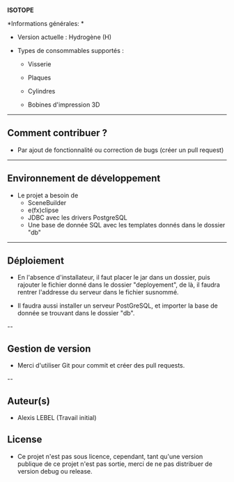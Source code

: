 **ISOTOPE**

*Informations générales: *

- Version actuelle : Hydrogène (H)

- Types de consommables supportés :

	- Visserie
	
	- Plaques
	
	- Cylindres
	
	- Bobines d'impression 3D
	
---

## Comment contribuer ?

- Par ajout de fonctionnalité ou correction de bugs (créer un pull request)

---

## Environnement de développement

- Le projet a besoin de
	- SceneBuilder
	- e(fx)clipse
	- JDBC avec les drivers PostgreSQL
	- Une base de donnée SQL avec les templates donnés dans le dossier "db"

---

## Déploiement

- En l'absence d'installateur, il faut placer le jar dans un dossier, puis rajouter le fichier donné dans le dossier "deployement",
	de là, il faudra rentrer l'addresse du serveur dans le fichier susnommé.

- Il faudra aussi installer un serveur PostGreSQL, et importer la base de donnée se trouvant dans le dossier "db".

--

## Gestion de version

- Merci d'utiliser Git pour commit et créer des pull requests.

--

## Auteur(s)

- Alexis LEBEL (Travail initial)

## License

- Ce projet n'est pas sous licence, cependant, tant qu'une version publique de ce projet n'est pas sortie, merci de ne pas
	distribuer de version debug ou release.